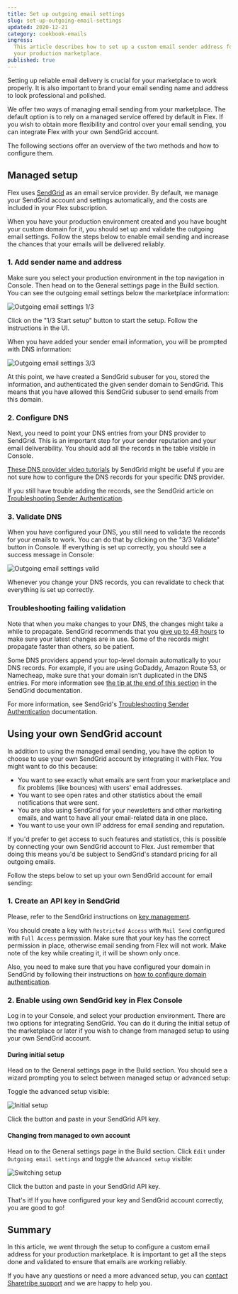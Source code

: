 ```yaml
---
title: Set up outgoing email settings
slug: set-up-outgoing-email-settings
updated: 2020-12-21
category: cookbook-emails
ingress:
  This article describes how to set up a custom email sender address for
  your production marketplace.
published: true
---
```


Setting up reliable email delivery is crucial for your marketplace to
work properly. It is also important to brand your email sending name and
address to look professional and polished.

We offer two ways of managing email sending from your marketplace. The
default option is to rely on a managed service offered by default in
Flex. If you wish to obtain more flexibility and control over your email
sending, you can integrate Flex with your own SendGrid account.

The following sections offer an overview of the two methods and how to
configure them.

## Managed setup

Flex uses [SendGrid](https://sendgrid.com/) as an email service
provider. By default, we manage your SendGrid account and settings
automatically, and the costs are included in your Flex subscription.

When you have your production environment created and you have bought
your custom domain for it, you should set up and validate the outgoing
email settings. Follow the steps below to enable email sending and
increase the chances that your emails will be delivered reliably.

### 1. Add sender name and address

Make sure you select your production environment in the top navigation
in Console. Then head on to the General settings page in the Build
section. You can see the outgoing email settings below the marketplace
information:

![Outgoing email settings 1/3](./email-settings-1of3.png)

Click on the "1/3 Start setup" button to start the setup. Follow the
instructions in the UI.

When you have added your sender email information, you will be prompted
with DNS information:

![Outgoing email settings 3/3](./email-settings-3of3.png)

At this point, we have created a SendGrid subuser for you, stored the
information, and authenticated the given sender domain to SendGrid. This
means that you have allowed this SendGrid subuser to send emails from
this domain.

### 2. Configure DNS

Next, you need to point your DNS entries from your DNS provider to
SendGrid. This is an important step for your sender reputation and your
email deliverability. You should add all the records in the table
visible in Console.

[These DNS provider video tutorials](https://sendgrid.com/docs/ui/account-and-settings/dns-providers/)
by SendGrid might be useful if you are not sure how to configure the DNS
records for your specific DNS provider.

If you still have trouble adding the records, see the SendGrid article
on
[Troubleshooting Sender Authentication](https://sendgrid.com/docs/ui/account-and-settings/troubleshooting-sender-authentication/).

### 3. Validate DNS

When you have configured your DNS, you still need to validate the
records for your emails to work. You can do that by clicking on the "3/3
Validate" button in Console. If everything is set up correctly, you
should see a success message in Console:

![Outgoing email settings valid](./email-settings-valid.png)

Whenever you change your DNS records, you can revalidate to check that
everything is set up correctly.

### Troubleshooting failing validation

Note that when you make changes to your DNS, the changes might take a
while to propagate. SendGrid recommends that you
[give up to 48 hours](https://sendgrid.com/docs/ui/account-and-settings/troubleshooting-sender-authentication/#allow-your-dns-records-to-propagate)
to make sure your latest changes are in use. Some of the records might
propagate faster than others, so be patient.

Some DNS providers append your top-level domain automatically to your
DNS records. For example, if you are using GoDaddy, Amazon Route 53, or
Namecheap, make sure that your domain isn't duplicated in the DNS
entries. For more information see
[the tip at the end of this section](https://sendgrid.com/docs/ui/account-and-settings/how-to-set-up-domain-authentication/#before-you-begin)
in the SendGrid documentation.

For more information, see SendGrid's
[Troubleshooting Sender Authentication](https://sendgrid.com/docs/ui/account-and-settings/troubleshooting-sender-authentication/)
documentation.

## Using your own SendGrid account

In addition to using the managed email sending, you have the option to
choose to use your own SendGrid account by integrating it with Flex. You
might want to do this because:

- You want to see exactly what emails are sent from your marketplace
  and fix problems (like bounces) with users' email addresses.
- You want to see open rates and other statistics about the email
  notifications that were sent.
- You are also using SendGrid for your newsletters and other marketing
  emails, and want to have all your email-related data in one place.
- You want to use your own IP address for email sending and reputation.

If you'd prefer to get access to such features and statistics, this is
possible by connecting your own SendGrid account to Flex. Just remember
that doing this means you'd be subject to SendGrid's standard pricing
for all outgoing emails.

Follow the steps below to set up your own SendGrid account for email
sending:

### 1. Create an API key in SendGrid

Please, refer to the SendGrid instructions on
[key management](https://sendgrid.com/docs/ui/account-and-settings/api-keys/#managing-api-keys).

You should create a key with `Restricted Access` with `Mail Send`
configured with `Full Access` permission. Make sure that your key has
the correct permission in place, otherwise email sending from Flex will
not work. Make note of the key while creating it, it will be shown only
once.

Also, you need to make sure that you have configured your domain in
SendGrid by following their instructions on
[how to configure domain authentication](https://sendgrid.com/docs/ui/account-and-settings/how-to-set-up-domain-authentication/).

### 2. Enable using own SendGrid key in Flex Console

Log in to your Console, and select your production environment. There
are two options for integrating SendGrid. You can do it during the
initial setup of the marketplace or later if you wish to change from
managed setup to using your own SendGrid account.

#### During initial setup

Head on to the General settings page in the Build section. You should
see a wizard prompting you to select between managed setup or advanced
setup:

Toggle the advanced setup visible:

![Initial setup](./initial-setup.png)

Click the button and paste in your SendGrid API key.

#### Changing from managed to own account

Head on to the General settings page in the Build section. Click `Edit`
under `Outgoing email settings` and toggle the `Advanced setup` visible:

![Switching setup](./switching-setup.png)

Click the button and paste in your SendGrid API key.

That's it! If you have configured your key and SendGrid account
correctly, you are good to go!

## Summary

In this article, we went through the setup to configure a custom email
address for your production marketplace. It is important to get all the
steps done and validated to ensure that emails are working reliably.

If you have any questions or need a more advanced setup, you can
[contact Sharetribe support](mailto:flex-support@sharetribe.com) and we
are happy to help you.
